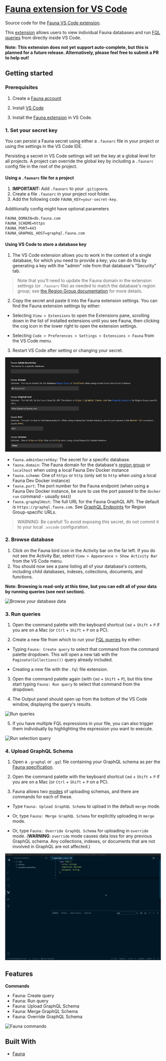 # [Fauna extension for VS Code](https://marketplace.visualstudio.com/items?itemName=fauna.fauna)

Source code for the [Fauna VS Code extension](https://marketplace.visualstudio.com/items?itemName=fauna.fauna).

This [extension](https://marketplace.visualstudio.com/items?itemName=fauna.fauna) allows users to view individual Fauna databases and run [FQL queries](https://docs.fauna.com/fauna/current/api/fql/) from directly inside VS Code.

**Note: This extension does not yet support auto-complete, but this is planned for a future release. Alternatively, please feel free to submit a PR to help out!**

## Getting started

### Prerequisites

1. Create a [Fauna account](https://dashboard.fauna.com/accounts/register)

2. Install [VS Code](https://code.visualstudio.com/Download)

3. Install the [Fauna extension](https://marketplace.visualstudio.com/items?itemName=fauna.fauna) in VS Code.

### 1. Set your secret key

You can persist a Fauna secret using either a `.faunarc` file in your project or using the settings in the VS Code IDE.

Persisting a secret in VS Code settings will set the key at a global level for all projects. A project can override the global key by including a `.faunarc` config file in the root of the project.

#### Using a `.faunarc` file for a project

1. **IMPORTANT:** Add `.faunarc` to your `.gitignore`.
2. Create a file `.faunarc` in your project root folder.
3. Add the following code `FAUNA_KEY=your-secret-key`.

Additionally config might have optional parameters

```
FAUNA_DOMAIN=db.fauna.com
FAUNA_SCHEME=https
FAUNA_PORT=443
FAUNA_GRAPHQL_HOST=graphql.fauna.com
```

#### Using VS Code to store a database key

1. The VS Code extension allows you to work in the context of a single database, for which you need to provide a key; you can do this by generating a key with the "admin" role from that database's "Security" tab.

> Note that you'll need to update the Fauna domain in the extension settings (or `.faunarc` file) as needed to match the database's region group; see [the Region Group documentation](https://docs.fauna.com/fauna/current/learn/understanding/region_groups#how-to-use-region-groups) for more details.

2. Copy the secret and paste it into the Fauna extension settings. You can find the Fauna extension settings by either:

- Selecting `View > Extensions` to open the Extensions pane, scrolling down in the list of installed extensions until you see Fauna, then clicking the cog icon in the lower right to open the extension settings.

- Selecting `Code > Preferences > Settings > Extensions > Fauna` from the VS Code menu.

3. Restart VS Code after setting or changing your secret.

![Extension settings](media/extension-settings.png)

- `fauna.adminSecretKey`: The secret for a specific database.
- `fauna.domain`: The Fauna domain for the database's [region group](https://docs.fauna.com/fauna/current/learn/understanding/region_groups#how-to-use-region-groups) or `localhost` when using a local Fauna Dev Docker instance
- `fauna.scheme`: One of `https` or `http` (only set to `http` when using a local Fauna Dev Docker instance)
- `fauna.port`: The port number for the Fauna endpoint (when using a Fauna Dev Docker instance, be sure to use the port passed to the `docker run` command - usually `8443`)
- `fauna.graphqlHost`: The full URL for the Fauna GraphQL API. The default is `https://graphql.fauna.com`. See [GraphQL Endpoints](https://docs.fauna.com/fauna/current/api/graphql/endpoints) for Region Group-specific URLs.

> WARNING: Be careful! To avoid exposing this secret, do not commit it to your local `.vscode` configuration.

### 2. Browse database

1. Click on the Fauna bird icon in the Activity bar on the far left. If you do not see the Activity Bar, select `View > Appearance > Show Activity Bar` from the VS Code menu.
2. You should now see a pane listing all of your database's contents, including child databases, indexes, collections, documents, and functions.

**Note: Browsing is read-only at this time, but you can edit all of your data by running queries (see next section).**

![Browse your database data](media/browse-feature.png)

### 3. Run queries

1. Open the command palette with the keyboard shortcut `Cmd` + `Shift` + `P` if you are on a Mac (or `Ctrl` + `Shift` + `P` on a PC).

2. Create a new file from which to run your [FQL queries](https://docs.fauna.com/fauna/current/api/fql/) by either:

- Typing `Fauna: Create query` to select that command from the command palette dropdown. This will open a new tab with the `Paginate(Collections())` query already included.

- Creating a new file with the `.fql` file extension.

3. Open the command palette again (with `Cmd` + `Shift` + `P`), but this time start typing `Fauna: Run query` to select that command from the dropdown.

4. The Output panel should open up from the bottom of the VS Code window, displaying the query's results.

![Run queries](media/query-feature.gif)

5. If you have multiple FQL expressions in your file, you can also trigger them individually by highlighting the expression you want to execute.

![Run selection query](media/selection-query.gif)

### 4. Upload GraphQL Schema

1. Open a `.graphql` or `.gql` file containing your GraphQL schema as per the [Fauna specification](https://docs.fauna.com/fauna/current/api/graphql).

2. Open the command palette with the keyboard shortcut `Cmd` + `Shift` + `P` if you are on a Mac (or `Ctrl` + `Shift` + `P` on a PC).

3. Fauna allows two [modes](https://docs.fauna.com/fauna/current/api/graphql/endpoints#modes) of uploading schemas, and there are commands for each of these.

- Type `Fauna: Upload GraphQL Schema` to upload in the default `merge` mode.

- Or, type `Fauna: Merge GraphQL Schema` for explicitly uploading in `merge` mode.

- Or, type `Fauna: Override GraphQL Schema` for uploading in `override` mode. (**WARNING**: `override` mode causes data loss for any previous GraphQL schema. Any collections, indexes, or documents that are not involved in GraphQL are not affected.)

![Upload GraphQL schema](media/upload-schema-cmd.gif)

## Features

**Commands**

- Fauna: Create query
- Fauna: Run query
- Fauna: Upload GraphQL Schema
- Fauna: Merge GraphQL Schema
- Fauna: Override GraphQL Schema

![Fauna commands](media/fauna-commands.png)

## Built With

- [Fauna](https://fauna.com/)
